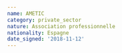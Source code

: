 ```yaml
---
name: AMETIC
category: private_sector
nature: Association professionnelle 
nationality: Espagne
date_signed: '2018-11-12'
---
```

    
